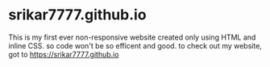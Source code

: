 # srikar7777.github.io
This is my first ever non-responsive website created only using HTML and inline CSS. so code won't be so efficent and good.
to check out my website, got to https://srikar7777.github.io

